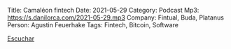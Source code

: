 Title: Camaléon fintech
Date: 2021-05-29
Category: Podcast
Mp3: https://s.danilorca.com/2021-05-29.mp3
Company: Fintual, Buda, Platanus
Person: Agustin Feuerhake
Tags: Fintech, Bitcoin, Software

<a href="https://s.danilorca.com/2021-05-29.mp3" type="audio/mpeg">
Escuchar
</a>
